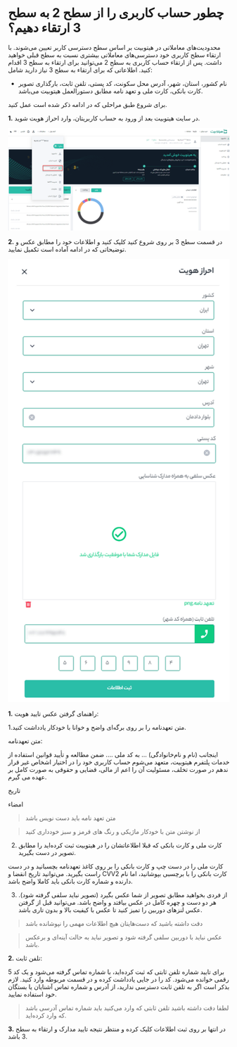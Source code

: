 # چطور حساب کاربری را از سطح 2 به سطح 3 ارتقاء دهیم؟

محدودیت‌های معاملاتی در هیتوبیت بر اساس سطح دسترسی کاربر تعیین می‌شوند. با ارتقاء سطح کاربری خود دسترسی‌های معاملاتی بیشتری نسبت به سطح قبلی خواهید داشت. پس از ارتقاء حساب کاربری به سطح 2 می‌توانید برای ارتقاء به سطح 3 اقدام کنید. 
اطلاعاتی که برای ارتقاء به سطح 3 نیاز دارید شامل:

-	نام کشور، استان، شهر، آدرس محل سکونت، کد پستی، تلفن ثابت، بارگذاری تصویر کارت بانکی، کارت ملی و تعهد نامه مطابق دستورالعمل هیتوبیت می‌باشد.

برای شروع طبق مراحلی که در ادامه ذکر شده است عمل کنید.

**1.** در سایت هیتوبیت بعد از ورود به حساب کاربریتان، وارد احراز هویت شوید.

![photo](HowToUpgradeFromLevel2To31.png)

**2.**  در قسمت سطح 3 بر روی شروع کنید کلیک کنید و اطلاعات خود را مطابق عکس و توضیحاتی که در ادامه آماده است تکمیل نمایید.

![photo](HowToUpgradeFromLevel2To32.jpg)


**1.** راهنمای گرفتن عکس تایید هویت:

1.متن تعهدنامه را بر روی برگه‌ای واضح و خوانا با خودکار یادداشت کنید.

متن تعهدنامه:

اینجانب (نام و نام‌خانوادگی) ... به کد ملی .... ضمن مطالعه و تأیید قوانین استفاده از خدمات پلتفرم هیتوبیت، متعهد می‌شوم حساب کاربری خود را در اختیار اشخاص غیر قرار ندهم در صورت تخلف، مسئولیت آن را اعم از مالی، قضایی و حقوقی به صورت کامل بر عهده می گیرم.

تاریخ

امضاء

> متن تعهد نامه باید دست نویس باشد

> از نوشتن متن با خودکار ماژیکی و رنگ های قرمز و سبز خودداری کنید

2. کارت ملی و کارت بانکی که قبلا اطلاعاتشان را در هیتوبیت ثبت کرده‌اید را مطابق تصویر در دست بگیرید.

کارت ملی را در دست چپ و کارت بانکی را بر روی کاغذ تعهدنامه بچسبانید و در دست راست بگیرید. می‌توانید تاریخ انقضا و CVV2 کارت بانکی را با برچسبی بپوشانید، اما نام دارنده و شماره کارت بانکی باید کاملا واضح باشد.

3. از فردی بخواهید مطابق تصویر از شما عکس بگیرد (تصویر نباید سلفی گرفته شود). هر دو دست و چهره کامل در عکس بیافتد و واضح باشد. می‌توانید قبل از گرفتن عکس لنزهای دوربین را تمیز کنید تا عکس با کیفیت بالا و بدون تاری باشد. 

> دقت داشته باشید که دست‌هایتان هیچ اطلاعات مهمی را نپوشانده باشد

> عکس نباید با دوربین سلفی گرفته شود و تصویر نباید به حالت آینه‌ای و برعکس باشد.
 
**2.**  تلفن ثابت:

برای تایید شماره تلفن ثابتی که ثبت کرده‌اید، با شماره تماس گرفته می‌شود و یک کد 5 رقمی خوانده می‌شود. کد را در جایی یادداشت کرده و در قسمت مربوطه وارد کنید. لازم بذکر است اگر به تلفن ثابت دسترسی ندارید، از آدرس و شماره تماس آشنایان یا بستگان خود استفاده نمایید.

> لطفا دقت داشته باشید تلفن ثابتی که وارد می‌کنید باید شماره تماس آدرسی باشد که وارد کرده‌اید.

**3.**  در انتها بر روی ثبت اطلاعات کلیک کرده و منتظر نتیجه تایید مدارک و ارتقاء به سطح 3 باشد. 






